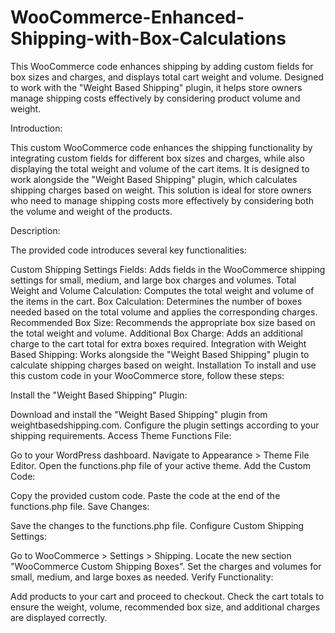 # WooCommerce-Enhanced-Shipping-with-Box-Calculations
 This WooCommerce code enhances shipping by adding custom fields for box sizes and charges, and displays total cart weight and volume. Designed to work with the "Weight Based Shipping" plugin, it helps store owners manage shipping costs effectively by considering product volume and weight.

 
Introduction:

This custom WooCommerce code enhances the shipping functionality by integrating custom fields for different box sizes and charges, while also displaying the total weight and volume of the cart items. It is designed to work alongside the "Weight Based Shipping" plugin, which calculates shipping charges based on weight. This solution is ideal for store owners who need to manage shipping costs more effectively by considering both the volume and weight of the products.

Description:

The provided code introduces several key functionalities:

Custom Shipping Settings Fields: Adds fields in the WooCommerce shipping settings for small, medium, and large box charges and volumes.
Total Weight and Volume Calculation: Computes the total weight and volume of the items in the cart.
Box Calculation: Determines the number of boxes needed based on the total volume and applies the corresponding charges.
Recommended Box Size: Recommends the appropriate box size based on the total weight and volume.
Additional Box Charge: Adds an additional charge to the cart total for extra boxes required.
Integration with Weight Based Shipping: Works alongside the "Weight Based Shipping" plugin to calculate shipping charges based on weight.
Installation
To install and use this custom code in your WooCommerce store, follow these steps:

Install the "Weight Based Shipping" Plugin:


Download and install the "Weight Based Shipping" plugin from weightbasedshipping.com.
Configure the plugin settings according to your shipping requirements.
Access Theme Functions File:

Go to your WordPress dashboard.
Navigate to Appearance > Theme File Editor.
Open the functions.php file of your active theme.
Add the Custom Code:

Copy the provided custom code.
Paste the code at the end of the functions.php file.
Save Changes:

Save the changes to the functions.php file.
Configure Custom Shipping Settings:

Go to WooCommerce > Settings > Shipping.
Locate the new section "WooCommerce Custom Shipping Boxes".
Set the charges and volumes for small, medium, and large boxes as needed.
Verify Functionality:

Add products to your cart and proceed to checkout.
Check the cart totals to ensure the weight, volume, recommended box size, and additional charges are displayed correctly.
